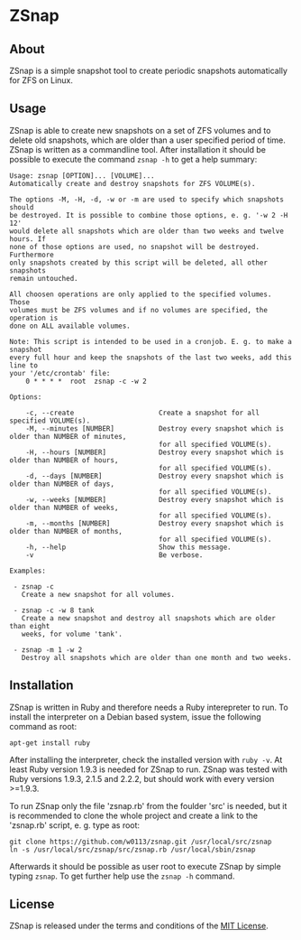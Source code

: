 
# ZSnap

## About

ZSnap is a simple snapshot tool to create periodic snapshots automatically for ZFS on Linux.


## Usage

ZSnap is able to create new snapshots on a set of ZFS volumes and to delete old snapshots, which are older than a user specified period of time. ZSnap is written as a commandline tool. After installation it should be possible to execute the command `zsnap -h` to get a help summary: 

    Usage: zsnap [OPTION]... [VOLUME]...
    Automatically create and destroy snapshots for ZFS VOLUME(s).

    The options -M, -H, -d, -w or -m are used to specify which snapshots should
    be destroyed. It is possible to combine those options, e. g. '-w 2 -H 12'
    would delete all snapshots which are older than two weeks and twelve hours. If
    none of those options are used, no snapshot will be destroyed. Furthermore
    only snapshots created by this script will be deleted, all other snapshots
    remain untouched.

    All choosen operations are only applied to the specified volumes. Those
    volumes must be ZFS volumes and if no volumes are specified, the operation is
    done on ALL available volumes.

    Note: This script is intended to be used in a cronjob. E. g. to make a snapshot
    every full hour and keep the snapshots of the last two weeks, add this line to
    your '/etc/crontab' file:
        0 * * * *  root  zsnap -c -w 2

    Options:

        -c, --create                     Create a snapshot for all specified VOLUME(s).
        -M, --minutes [NUMBER]           Destroy every snapshot which is older than NUMBER of minutes,
                                         for all specified VOLUME(s).
        -H, --hours [NUMBER]             Destroy every snapshot which is older than NUMBER of hours,
                                         for all specified VOLUME(s).
        -d, --days [NUMBER]              Destroy every snapshot which is older than NUMBER of days,
                                         for all specified VOLUME(s).
        -w, --weeks [NUMBER]             Destroy every snapshot which is older than NUMBER of weeks,
                                         for all specified VOLUME(s).
        -m, --months [NUMBER]            Destroy every snapshot which is older than NUMBER of months,
                                         for all specified VOLUME(s).
        -h, --help                       Show this message.
        -v                               Be verbose.

    Examples:

     - zsnap -c
       Create a new snapshot for all volumes.

     - zsnap -c -w 8 tank
       Create a new snapshot and destroy all snapshots which are older than eight
       weeks, for volume 'tank'.

     - zsnap -m 1 -w 2
       Destroy all snapshots which are older than one month and two weeks.


## Installation

ZSnap is written in Ruby and therefore needs a Ruby interepreter to run. To install the interpreter on a Debian based system, issue the following command as root:

    apt-get install ruby

After installing the interpreter, check the installed version with `ruby -v`. At least Ruby version 1.9.3 is needed for ZSnap to run. ZSnap was tested with Ruby versions 1.9.3, 2.1.5 and 2.2.2, but should work with every version >=1.9.3.

To run ZSnap only the file 'zsnap.rb' from the foulder 'src' is needed, but it is recommended to clone the whole project and create a link to the 'zsnap.rb' script, e. g. type as root:

    git clone https://github.com/w0113/zsnap.git /usr/local/src/zsnap
    ln -s /usr/local/src/zsnap/src/zsnap.rb /usr/local/sbin/zsnap

Afterwards it should be possible as user root to execute ZSnap by simple typing `zsnap`. To get further help use the `zsnap -h` command.


## License

ZSnap is released under the terms and conditions of the [MIT License](https://tldrlegal.com/license/mit-license).

